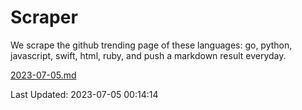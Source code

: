 # Scraper

We scrape the github trending page of these languages: go, python, javascript, swift, html, ruby, and push a markdown result everyday.

[2023-07-05.md](https://github.com/henson/Scraper/blob/master/2023-07-05.md)

Last Updated: 2023-07-05 00:14:14